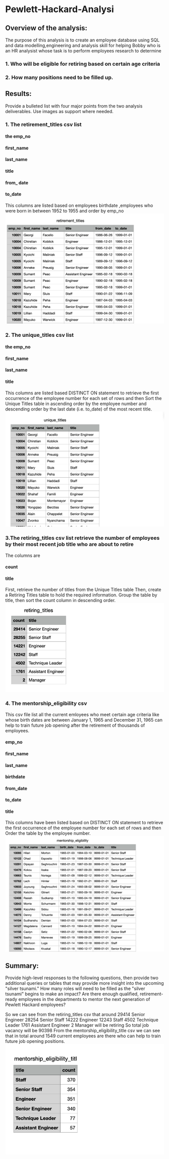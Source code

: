 # Pewlett-Hackard-Analysi
## Overview of the analysis:
The purpose of this analysis is to create an employee database using SQL and data modelling,engineering and analysis skill for helping Bobby who is an HR analysist
whose task is to perform employees research to determine 
### 1. Who will be eligible for retiring based on certain age criteria
### 2. How many positions need to be filled up.

## Results:
Provide a bulleted list with four major points from the two analysis deliverables. Use images as support where needed.
### 1. The retirement_titles csv list
#### the emp_no
#### first_name
#### last_name
#### title
#### from_ date
#### to_date 
This columns are listed based on employees birthdate ,employees who were born in between 1952 to 1955 and order by emp_no
![](Data/retirement_titles.png?raw=true)

### 2. The unique_titles csv list
#### the emp_no
#### first_name
#### last_name
#### title
This columns are listed based DISTINCT ON statement to retrieve the first occurrence of the employee number for each set of rows and then Sort the Unique Titles table in ascending order by the employee number and descending order by the last date (i.e. to_date) of the most recent title.
![](Data/unique_titles.png?raw=true)
### 3.The retiring_titles csv list retrieve the number of employees by their most recent job title who are about to retire
 The columns are
#### count

#### title
First, retrieve the number of titles from the Unique Titles table
Then, create a Retiring Titles table to hold the required information.
Group the table by title, then sort the count column in descending order.
![](Data/retiring_titles.png?raw=true)

### 4. The mentorship_eligibility csv
This csv file list all the current emloyees who meet certain age criteria like whose birth dates are between January 1, 1965 and December 31, 1965 can help to
train future job opening after the retirement of thousands of employees.
#### emp_no
#### first_name
#### last_name
#### birthdate
#### from_date
#### to_date
#### title
This columns have been listed based on  DISTINCT ON statement to retrieve the first occurrence of the employee number for each set of rows and  then Order the table by the employee number.
![](Data/mentorship_eligibility.png?raw=true)
## Summary:
Provide high-level responses to the following questions, then provide two additional queries or tables that may provide more insight into the upcoming "silver tsunami."
How many roles will need to be filled as the "silver tsunami" begins to make an impact?
Are there enough qualified, retirement-ready employees in the departments to mentor the next generation of Pewlett Hackard employees?

So we can see from the retiring_titles csv that around
29414 Senior Engineer
28254  Senior Staff
14222 Engineer
12243 Staff
4502 Technique Leader
1761 Assistant Engineer
2 Manager will be retiring 
So total job vacancy will be 90398
From the mentorship_eligibility_title csv we can see that in total around 1549 current employees are there who can help to train future job opening positions.
![](Data/mentorship_eligibility_title.png?raw=true)
